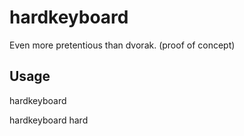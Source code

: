 # hardkeyboard
Even more pretentious than dvorak. (proof of concept)

## Usage
hardkeyboard

hardkeyboard hard